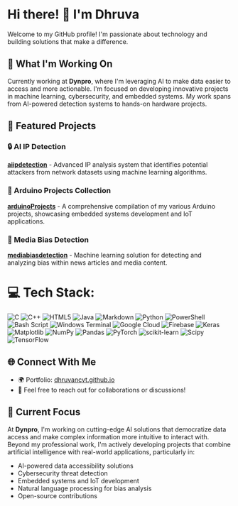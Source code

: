 # Hi there! 👋 I'm Dhruva

Welcome to my GitHub profile! I'm passionate about technology and building solutions that make a difference.

## 🔭 What I'm Working On

Currently working at **Dynpro**, where I'm leveraging AI to make data easier to access and more actionable. I'm focused on developing innovative projects in machine learning, cybersecurity, and embedded systems. My work spans from AI-powered detection systems to hands-on hardware projects.

## 🌟 Featured Projects

### 🔒 AI IP Detection
**[aiipdetection](https://github.com/dhruvancvt/aiipdetection)** - Advanced IP analysis system that identifies potential attackers from network datasets using machine learning algorithms.

### 🤖 Arduino Projects Collection
**[arduinoProjects](https://github.com/dhruvancvt/arduinoProjects)** - A comprehensive compilation of my various Arduino projects, showcasing embedded systems development and IoT applications.

### 📰 Media Bias Detection
**[mediabiasdetection](https://github.com/dhruvancvt/mediabiasdetection)** - Machine learning solution for detecting and analyzing bias within news articles and media content.

# 💻 Tech Stack:
![C](https://img.shields.io/badge/c-%2300599C.svg?style=for-the-badge&logo=c&logoColor=white) ![C++](https://img.shields.io/badge/c++-%2300599C.svg?style=for-the-badge&logo=c%2B%2B&logoColor=white) ![HTML5](https://img.shields.io/badge/html5-%23E34F26.svg?style=for-the-badge&logo=html5&logoColor=white) ![Java](https://img.shields.io/badge/java-%23ED8B00.svg?style=for-the-badge&logo=openjdk&logoColor=white) ![Markdown](https://img.shields.io/badge/markdown-%23000000.svg?style=for-the-badge&logo=markdown&logoColor=white) ![Python](https://img.shields.io/badge/python-3670A0?style=for-the-badge&logo=python&logoColor=ffdd54) ![PowerShell](https://img.shields.io/badge/PowerShell-%235391FE.svg?style=for-the-badge&logo=powershell&logoColor=white) ![Bash Script](https://img.shields.io/badge/bash_script-%23121011.svg?style=for-the-badge&logo=gnu-bash&logoColor=white) ![Windows Terminal](https://img.shields.io/badge/Windows%20Terminal-%234D4D4D.svg?style=for-the-badge&logo=windows-terminal&logoColor=white) ![Google Cloud](https://img.shields.io/badge/GoogleCloud-%234285F4.svg?style=for-the-badge&logo=google-cloud&logoColor=white) ![Firebase](https://img.shields.io/badge/firebase-%23039BE5.svg?style=for-the-badge&logo=firebase) ![Keras](https://img.shields.io/badge/Keras-%23D00000.svg?style=for-the-badge&logo=Keras&logoColor=white) ![Matplotlib](https://img.shields.io/badge/Matplotlib-%23ffffff.svg?style=for-the-badge&logo=Matplotlib&logoColor=black) ![NumPy](https://img.shields.io/badge/numpy-%23013243.svg?style=for-the-badge&logo=numpy&logoColor=white) ![Pandas](https://img.shields.io/badge/pandas-%23150458.svg?style=for-the-badge&logo=pandas&logoColor=white) ![PyTorch](https://img.shields.io/badge/PyTorch-%23EE4C2C.svg?style=for-the-badge&logo=PyTorch&logoColor=white) ![scikit-learn](https://img.shields.io/badge/scikit--learn-%23F7931E.svg?style=for-the-badge&logo=scikit-learn&logoColor=white) ![Scipy](https://img.shields.io/badge/SciPy-%230C55A5.svg?style=for-the-badge&logo=scipy&logoColor=%white) ![TensorFlow](https://img.shields.io/badge/TensorFlow-%23FF6F00.svg?style=for-the-badge&logo=TensorFlow&logoColor=white)


## 🌐 Connect With Me

- 🌍 Portfolio: [dhruvancvt.github.io](https://dhruvancvt.github.io/)
- 📧 Feel free to reach out for collaborations or discussions!

## 🎯 Current Focus

At **Dynpro**, I'm working on cutting-edge AI solutions that democratize data access and make complex information more intuitive to interact with. Beyond my professional work, I'm actively developing projects that combine artificial intelligence with real-world applications, particularly in:
- AI-powered data accessibility solutions
- Cybersecurity threat detection
- Embedded systems and IoT development  
- Natural language processing for bias analysis
- Open-source contributions





